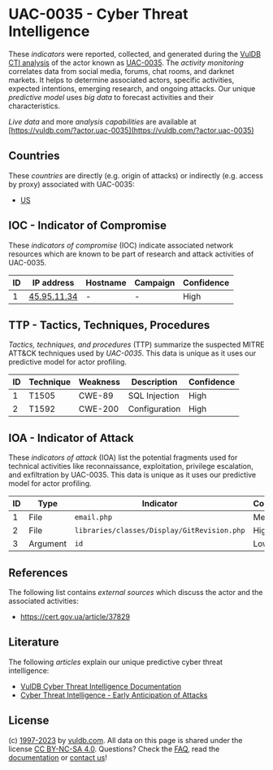 # UAC-0035 - Cyber Threat Intelligence

These _indicators_ were reported, collected, and generated during the [VulDB CTI analysis](https://vuldb.com/?kb.cti) of the actor known as [UAC-0035](https://vuldb.com/?actor.uac-0035). The _activity monitoring_ correlates data from social media, forums, chat rooms, and darknet markets. It helps to determine associated actors, specific activities, expected intentions, emerging research, and ongoing attacks. Our unique _predictive model_ uses _big data_ to forecast activities and their characteristics.

_Live data_ and more _analysis capabilities_ are available at [https://vuldb.com/?actor.uac-0035](https://vuldb.com/?actor.uac-0035)

## Countries

These _countries_ are directly (e.g. origin of attacks) or indirectly (e.g. access by proxy) associated with UAC-0035:

* [US](https://vuldb.com/?country.us)

## IOC - Indicator of Compromise

These _indicators of compromise_ (IOC) indicate associated network resources which are known to be part of research and attack activities of UAC-0035.

ID | IP address | Hostname | Campaign | Confidence
-- | ---------- | -------- | -------- | ----------
1 | [45.95.11.34](https://vuldb.com/?ip.45.95.11.34) | - | - | High

## TTP - Tactics, Techniques, Procedures

_Tactics, techniques, and procedures_ (TTP) summarize the suspected MITRE ATT&CK techniques used by _UAC-0035_. This data is unique as it uses our predictive model for actor profiling.

ID | Technique | Weakness | Description | Confidence
-- | --------- | -------- | ----------- | ----------
1 | T1505 | CWE-89 | SQL Injection | High
2 | T1592 | CWE-200 | Configuration | High

## IOA - Indicator of Attack

These _indicators of attack_ (IOA) list the potential fragments used for technical activities like reconnaissance, exploitation, privilege escalation, and exfiltration by UAC-0035. This data is unique as it uses our predictive model for actor profiling.

ID | Type | Indicator | Confidence
-- | ---- | --------- | ----------
1 | File | `email.php` | Medium
2 | File | `libraries/classes/Display/GitRevision.php` | High
3 | Argument | `id` | Low

## References

The following list contains _external sources_ which discuss the actor and the associated activities:

* https://cert.gov.ua/article/37829

## Literature

The following _articles_ explain our unique predictive cyber threat intelligence:

* [VulDB Cyber Threat Intelligence Documentation](https://vuldb.com/?kb.cti)
* [Cyber Threat Intelligence - Early Anticipation of Attacks](https://www.scip.ch/en/?labs.20201022)

## License

(c) [1997-2023](https://vuldb.com/?kb.changelog) by [vuldb.com](https://vuldb.com/?kb.about). All data on this page is shared under the license [CC BY-NC-SA 4.0](https://creativecommons.org/licenses/by-nc-sa/4.0/). Questions? Check the [FAQ](https://vuldb.com/?kb.faq), read the [documentation](https://vuldb.com/?kb) or [contact us](https://vuldb.com/?contact)!
